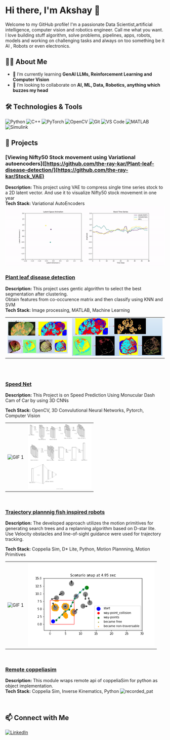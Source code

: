 # Hi there, I'm Akshay 👋


Welcome to my GitHub profile! I'm a passionate Data Scientist,artificial intelligence, computer vision and robotics engineer. Call me what you want. I love building stuff algorithm, solve problems, pipelines, apps, robots, models and working on challenging tasks and always on too something be it AI , Robots or even electronics. 



## 🧑‍💻 About Me

- 🌱 I’m currently learning **GenAI LLMs, Reinforcement Learning and Computer Vision**
- 👯 I’m looking to collaborate on **AI, ML, Data, Robotics, anything which buzzes my head**

## 🛠️ Technologies & Tools

![Python](https://img.shields.io/badge/-Python-3776AB?logo=python&logoColor=white&style=flat)
![C++](https://img.shields.io/badge/-C++-00599C?logo=c%2B%2B&logoColor=white&style=flat)
![PyTorch](https://img.shields.io/badge/-PyTorch-EE4C2C?logo=pytorch&logoColor=white&style=flat)
![OpenCV](https://img.shields.io/badge/-OpenCV-5C3EE8?logo=opencv&logoColor=white&style=flat)
![Git](https://img.shields.io/badge/-Git-F05032?logo=git&logoColor=white&style=flat)
![VS Code](https://img.shields.io/badge/-VS%20Code-007ACC?logo=visual-studio-code&logoColor=white&style=flat)
![MATLAB](https://img.shields.io/badge/-MATLAB-0076A8?logo=mathworks&logoColor=white&style=flat)
![Simulink](https://img.shields.io/badge/-Simulink-0076A8?logo=simulink&logoColor=white&style=flat)





## 🚀 Projects

### [Viewing Nifty50 Stock movement using Variational autoencoders]([https://github.com/the-ray-kar/Plant-leaf-disease-detection/](https://github.com/the-ray-kar/Stock_VAE)
**Description:** This project using VAE to compress single time series stock to a 2D latent vector. And use it to visualize Nifty50 stock movement in one year<br>
**Tech Stack:** Variational AutoEncoders
![Movement of 3 stocks along side timeseries](https://github.com/the-ray-kar/Stock_VAE/blob/df5e90aa04e262b0f67970290ac52cc5c7a9d6c4/3stock_latentvstimeseries.gif)

### [Plant leaf disease detection](https://github.com/the-ray-kar/Plant-leaf-disease-detection/)
**Description:** This project uses gentic algorithm to select the best segmentation after clustering. <br> Obtain features from co-occurence matrix and then classify using KNN and SVM <br>
**Tech Stack:** Image processing, MATLAB, Machine Learning

<table>
  <tr>
    <td><img src="https://github.com/the-ray-kar/Plant-leaf-disease-detection/blob/main/sample_results/segmentation.png" alt="GIF 1" width="400"/></td>
    <td><img src="https://github.com/the-ray-kar/Plant-leaf-disease-detection/blob/main/sample_results/extraction.png" alt="GIF 2" width="600"/></td>
  </tr>
</table>
<br>
<br>

### [Speed Net](https://github.com/the-ray-kar/SpeedNet)
**Description:** This Project is on Speed Prediction Using Monucular Dash Cam of Car by using 3D CNNs

**Tech Stack:** OpenCV, 3D Convulutional Neural Networks, Pytorch, Computer Vision
<table>
  <tr>
    <td><img src="https://github.com/the-ray-kar/SpeedNet/blob/057546f42517da8193f78c7439062599d71dce70/diagrams/ModelRunSnip.gif" alt="GIF 1" width="600"/></td>
    <td><img src="https://github.com/the-ray-kar/SpeedNet/blob/c3208e1976b19eec7599ca11bec42d2f12b5d4b1/SpeedNet.drawio.svg" alt="GIF 2" width="200"/></td>
  </tr>
</table>
<br>

### [Trajectory plannnig fish inspired robots](https://github.com/the-ray-kar/Trajectory-Planning-Fish-inspired-robots)
**Description:** The developed approach utilizes the motion primitives
for generating search trees and a replanning algorithm based on D-star lite. Use Velocity obstacles 
and line-of-sight guidance were used for trajectory tracking.

**Tech Stack:** Coppelia Sim, D* Lite, Python, Motion Plannning, Motion Primitives

<table>
  <tr>
    <td><img src="https://github.com/the-ray-kar/Trajectory-Planning-Fish-inspired-robots/blob/9103275aaadc830f8c8dbebb427bb88408d9b8e8/Simulation_raw_results/20ms/eelenv.gif" alt="GIF 1" width="400"/></td>
    <td><img src="https://github.com/the-ray-kar/Trajectory-Planning-Fish-inspired-robots/blob/4e8dc5cc4025da5cbf01da679ca6ac9178434587/Simulation_raw_results/20ms/eelplan.gif" alt="GIF 2" width="400"/></td>
  </tr>
</table>
<br>


### [Remote coppeliasim ](https://github.com/the-ray-kar/Remote_coppeliasim)
**Description:** This module wraps remote api of coppeliaSim for python as object implementation.  
**Tech Stack:** Coppelia Sim, Inverse Kinematics, Python
![recorded_pat](https://user-images.githubusercontent.com/70949901/137765453-b47d44f3-fcf7-4693-93ea-031974e3ed50.gif)

<br>





## 📫 Connect with Me

[![LinkedIn](https://img.shields.io/badge/-LinkedIn-0A66C2?logo=linkedin&logoColor=white&style=flat)](https://www.linkedin.com/in/akshayydarekar/)

